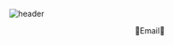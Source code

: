 ![header](https://capsule-render.vercel.app/api?type=waving&color=timeGradient&height=300&section=header&text=Go%20EunChan&fontSize=90)

<div align="center"> 🎈Email🎈 </div>


















<!--
**goyou123/goyou123** is a ✨ _special_ ✨ repository because its `README.md` (this file) appears on your GitHub profile.

Here are some ideas to get you started:

- 🔭 I’m currently working on ...
- 🌱 I’m currently learning ...
- 👯 I’m looking to collaborate on ...
- 🤔 I’m looking for help with ...
- 💬 Ask me about ...
- 📫 How to reach me: ...
- 😄 Pronouns: ...
- ⚡ Fun fact: ...
-->

